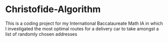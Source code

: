 # Christofide-Algorithm
This is a coding project for my International Baccalaureate Math IA in which I investigated the most optimal routes for a delivery car to take amongst a list of randomly chosen addresses
